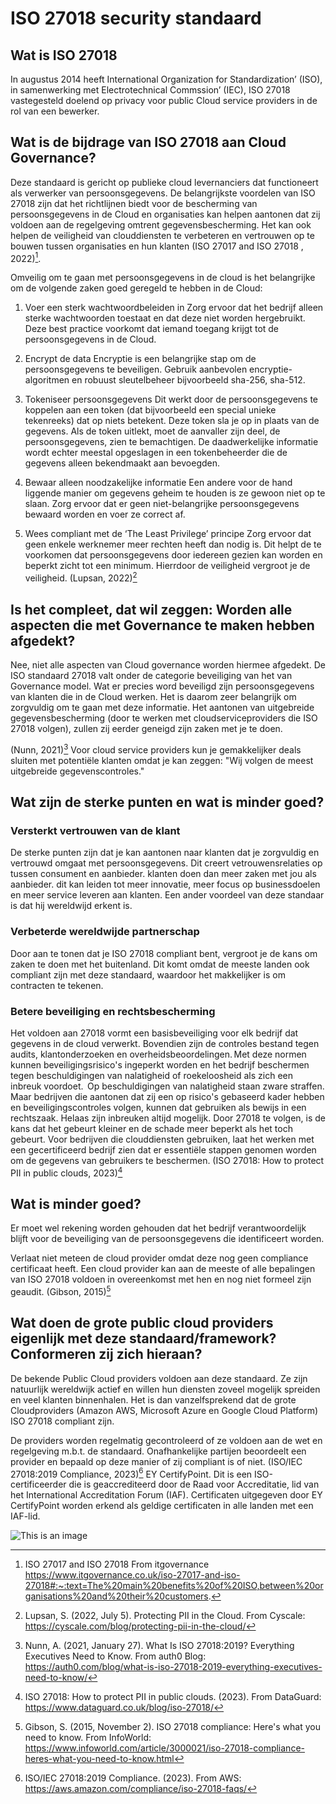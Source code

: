 # ISO 27018 security standaard

## Wat is ISO 27018
In augustus 2014 heeft International Organization for Standardization’ (ISO), in samenwerking met Electrotechnical Commssion’ (IEC), ISO 27018 vastegesteld doelend op privacy voor public Cloud service providers in de rol van een bewerker.

## Wat is de bijdrage van ISO 27018 aan Cloud Governance?
Deze standaard is gericht op publieke cloud levernanciers dat functioneert als verwerker van persoonsgegevens. De belangrijkste voordelen van ISO 27018 zijn dat het richtlijnen biedt voor de bescherming van persoonsgegevens in de Cloud en organisaties kan helpen aantonen dat zij voldoen aan de regelgeving omtrent gegevensbescherming. Het kan ook helpen de veiligheid van clouddiensten te verbeteren en vertrouwen op te bouwen tussen organisaties en hun klanten (ISO 27017 and ISO 27018 , 2022)[^1].

Omveilig om te gaan met persoonsgegevens in de cloud is het belangrijke om de volgende zaken goed geregeld te hebben in de Cloud:

1. Voer een sterk wachtwoordbeleiden in 
Zorg ervoor dat het bedrijf alleen sterke wachtwoorden toestaat en dat deze niet worden hergebruikt. Deze best practice voorkomt dat iemand toegang krijgt tot de persoonsgegevens in de Cloud.

2. Encrypt de data 
Encryptie is een belangrijke stap om de persoonsgegevens te beveiligen. Gebruik aanbevolen encryptie-algoritmen en robuust sleutelbeheer bijvoorbeeld sha-256, sha-512.

3. Tokeniseer persoonsgegevens
Dit werkt door de persoonsgegevens te koppelen aan een token (dat bijvoorbeeld een special unieke tekenreeks) dat op niets betekent. Deze token sla je op in plaats van de gegevens. Als de token uitlekt, moet de aanvaller zijn deel, de persoonsgegevens, zien te bemachtigen. De daadwerkelijke informatie wordt echter meestal opgeslagen in een tokenbeheerder die de gegevens alleen bekendmaakt aan bevoegden.

4. Bewaar alleen noodzakelijke informatie
Een andere voor de hand liggende manier om gegevens geheim te houden is ze gewoon niet op te slaan. Zorg ervoor dat er geen niet-belangrijke persoonsgegevens bewaard worden en voer ze correct af.

5.	Wees compliant met de ‘The Least Privilege’ principe
Zorg ervoor dat geen enkele werknemer meer rechten heeft dan nodig is. Dit helpt de te voorkomen dat persoonsgegevens door iedereen gezien kan worden en beperkt zicht tot een minimum. Hierrdoor de veiligheid vergroot je de veiligheid. (Lupsan, 2022)[^2]


## Is het compleet, dat wil zeggen: Worden alle aspecten die met Governance te maken hebben afgedekt?

Nee, niet alle aspecten van Cloud governance worden hiermee afgedekt. De ISO standaard 27018 valt onder de categorie beveiliging van het van Governance model. Wat er precies word beveiligd zijn persoonsgegevens van klanten die in de Cloud werken. Het is daarom zeer belangrijk om zorgvuldig om te gaan met deze informatie. Het aantonen van uitgebreide gegevensbescherming (door te werken met cloudserviceproviders die ISO 27018 volgen), zullen zij eerder geneigd zijn zaken met je te doen. 

(Nunn, 2021)[^3] Voor cloud service providers kun je gemakkelijker deals sluiten met potentiële klanten omdat je kan zeggen: "Wij volgen de meest uitgebreide gegevenscontroles."

## Wat zijn de sterke punten en wat is minder goed?

### Versterkt vertrouwen van de klant
De sterke punten zijn dat je kan aantonen naar klanten dat je zorgvuldig en vertrouwd omgaat met persoonsgegevens. Dit creert vetrouwensrelaties op tussen consument en aanbieder. klanten doen dan meer zaken met jou als aanbieder. dit kan leiden tot meer innovatie, meer focus op businessdoelen en meer service leveren aan klanten. 
Een ander voordeel van deze standaar is dat hij wereldwijd erkent is. 

### Verbeterde wereldwijde partnerschap
Door aan te tonen dat je ISO 27018 compliant bent, vergroot je de kans om zaken te doen met het buitenland. Dit komt omdat de meeste landen ook compliant zijn met deze standaard, waardoor het makkelijker is om contracten te tekenen.

### Betere beveiliging en rechtsbescherming
Het voldoen aan 27018 vormt een basisbeveiliging voor elk bedrijf dat gegevens in de cloud verwerkt. Bovendien zijn de controles bestand tegen audits, klantonderzoeken en overheidsbeoordelingen. Met deze normen kunnen beveiligingsrisico's ingeperkt worden en het bedrijf beschermen tegen beschuldigingen van nalatigheid of roekeloosheid als zich een inbreuk voordoet.  
Op beschuldigingen van nalatigheid staan zware straffen. Maar bedrijven die aantonen dat zij een op risico's gebaseerd kader hebben en beveiligingscontroles volgen, kunnen dat gebruiken als bewijs in een rechtszaak. Helaas zijn inbreuken altijd mogelijk. Door 27018 te volgen, is de kans dat het gebeurt kleiner en de schade meer beperkt als het toch gebeurt. 
Voor bedrijven die clouddiensten gebruiken, laat het werken met een gecertificeerd bedrijf zien dat er essentiële stappen genomen worden om de gegevens van gebruikers te beschermen. (ISO 27018: How to protect PII in public clouds, 2023)[^4]

## Wat is minder goed?
Er moet wel rekening worden gehouden dat het bedrijf verantwoordelijk blijft voor de beveiliging van de persoonsgegevens die identificeert worden.

Verlaat niet meteen de cloud provider omdat deze nog geen compliance certificaat heeft. Een cloud provider kan aan de meeste of alle bepalingen van ISO 27018 voldoen in overeenkomst met hen en nog niet formeel zijn geaudit. (Gibson, 2015)[^5]

## Wat doen de grote public cloud providers eigenlijk met deze standaard/framework? Conformeren zij zich hieraan? 

De bekende Public Cloud providers voldoen aan deze standaard. Ze zijn natuurlijk wereldwijk actief en willen hun diensten zoveel mogelijk spreiden en veel klanten binnenhalen. Het is dan vanzelfsprekend dat de grote Cloudproviders (Amazon AWS, Microsoft Azure en Google Cloud Platform) ISO 27018 compliant zijn. 

De providers worden regelmatig gecontroleerd of ze voldoen aan de wet en regelgeving m.b.t. de standaard. Onafhankelijke partijen beoordeelt een provider en bepaald op deze manier of zij compliant is of niet. 
(ISO/IEC 27018:2019 Compliance, 2023)[^6] EY CertifyPoint. Dit is een ISO-certificeerder die is geaccrediteerd door de Raad voor Accreditatie, lid van het International Accreditation Forum (IAF). Certificaten uitgegeven door EY CertifyPoint worden erkend als geldige certificaten in alle landen met een IAF-lid.

![This is an image](https://www.titanfile.com/wp-content/uploads/2022/06/ISO-27018-Certification-Emblem.png)

[^1]: ISO 27017 and ISO 27018 From itgovernance https://www.itgovernance.co.uk/iso-27017-and-iso-27018#:~:text=The%20main%20benefits%20of%20ISO,between%20organisations%20and%20their%20customers.

[^2]: Lupsan, S. (2022, July 5). Protecting PII in the Cloud. From Cyscale: https://cyscale.com/blog/protecting-pii-in-the-cloud/

[^3]: Nunn, A. (2021, January 27). What Is ISO 27018:2019? Everything Executives Need to Know. From auth0 Blog: https://auth0.com/blog/what-is-iso-27018-2019-everything-executives-need-to-know/

[^4]: ISO 27018: How to protect PII in public clouds. (2023). From DataGuard: https://www.dataguard.co.uk/blog/iso-27018/

[^5]: Gibson, S. (2015, November 2). ISO 27018 compliance: Here's what you need to know. From InfoWorld: https://www.infoworld.com/article/3000021/iso-27018-compliance-heres-what-you-need-to-know.html

[^6]: ISO/IEC 27018:2019 Compliance. (2023). From AWS: https://aws.amazon.com/compliance/iso-27018-faqs/















